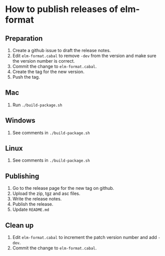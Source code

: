 # How to publish releases of elm-format


## Preparation

1. Create a github issue to draft the release notes.
1. Edit `elm-format.cabal` to remove `-dev` from the version and make sure the version number is correct.
1. Commit the change to `elm-format.cabal`.
1. Create the tag for the new version.
1. Push the tag.


## Mac

1. Run `./build-package.sh`


## Windows

1. See comments in `./build-package.sh`


## Linux

1. See comments in `./build-package.sh`


## Publishing

1. Go to the release page for the new tag on github.
1. Upload the zip, tgz and asc files.
1. Write the release notes.
1. Publish the release.
1. Update `README.md`


## Clean up

1. Edit `elm-format.cabal` to increment the patch version number and add `-dev`.
1. Commit the change to `elm-format.cabal`.
